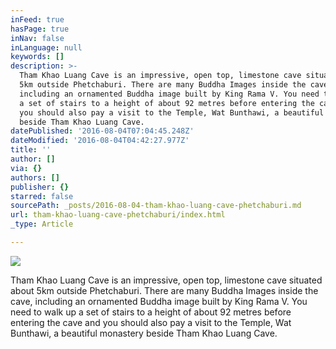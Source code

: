 ```yaml
---
inFeed: true
hasPage: true
inNav: false
inLanguage: null
keywords: []
description: >-
  Tham Khao Luang Cave is an impressive, open top, limestone cave situated about
  5km outside Phetchaburi. There are many Buddha Images inside the cave,
  including an ornamented Buddha image built by King Rama V. You need to walk up
  a set of stairs to a height of about 92 metres before entering the cave and
  you should also pay a visit to the Temple, Wat Bunthawi, a beautiful monastery
  beside Tham Khao Luang Cave.
datePublished: '2016-08-04T07:04:45.248Z'
dateModified: '2016-08-04T04:42:27.977Z'
title: ''
author: []
via: {}
authors: []
publisher: {}
starred: false
sourcePath: _posts/2016-08-04-tham-khao-luang-cave-phetchaburi.md
url: tham-khao-luang-cave-phetchaburi/index.html
_type: Article

---
```

![](https://the-grid-user-content.s3-us-west-2.amazonaws.com/79f70a34-071c-4c61-8f26-de96d8480162.jpg)

Tham Khao Luang Cave is an impressive, open top, limestone cave situated about 5km outside Phetchaburi. There are many Buddha Images inside the cave, including an ornamented Buddha image built by King Rama V. You need to walk up a set of stairs to a height of about 92 metres before entering the cave and you should also pay a visit to the Temple, Wat Bunthawi, a beautiful monastery beside Tham Khao Luang Cave.
